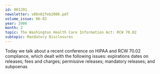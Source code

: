 ```yaml
---
id: 001291
newsletter: v06n02feb2006.pdf
volume_issue: 06-02
year: 2006
month: 2
topic: The Washington Health Care Information Act: RCW 70.02
subtopic: Mandatory Disclosures
---
```


Today we talk about a recent conference on HIPAA and RCW 70.02 compliance, which dealt with the following issues: expirations dates on releases; fees and charges; permissive releases; mandatory releases; and subpoenas
